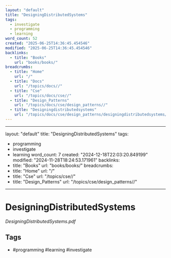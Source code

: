 ```yaml
---
layout: "default"
title: "DesigningDistributedSystems"
tags:
  - investigate
  - programming
  - learning
word_count: 52
created: "2025-06-25T14:36:45.454546"
modified: "2025-06-25T14:36:45.454546"
backlinks:
  - title: "Books"
    url: "books/books/"
breadcrumbs:
  - title: "Home"
    url: "/"
  - title: "Docs"
    url: "/topics/docs//"
  - title: "Cse"
    url: "/topics/docs/cse//"
  - title: "Design_Patterns"
    url: "/topics/docs/cse/design_patterns//"
  - title: "Designingdistributedsystems"
    url: "/topics/docs/cse/design_patterns/designingdistributedsystems//"
---
```

---
layout: "default"
title: "DesigningDistributedSystems"
tags:
  - programming
  - investigate
  - learning
word_count: 7
created: "2024-12-18T22:03:20.849199"
modified: "2024-11-28T18:24:53.171961"
backlinks:
  - title: "Books"
    url: "books/books/"
breadcrumbs:
  - title: "Home"
    url: "/"
  - title: "Cse"
    url: "/topics/cse//"
  - title: "Design_Patterns"
    url: "/topics/cse/design_patterns//"
---
# DesigningDistributedSystems


*DesigningDistributedSystems.pdf*

## Tags

- #programming #learning #investigate
